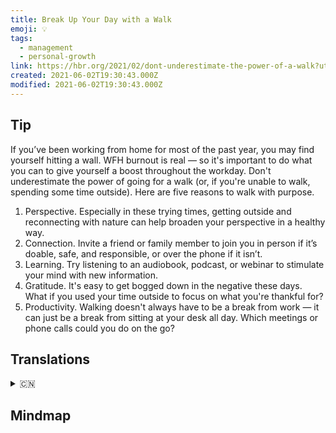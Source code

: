 ```yaml
---
title: Break Up Your Day with a Walk
emoji: 💡
tags:
  - management
  - personal-growth
link: https://hbr.org/2021/02/dont-underestimate-the-power-of-a-walk?utm_medium=email&utm_source=newsletter_daily&utm_campaign=mtod_notactsubs
created: 2021-06-02T19:30:43.000Z
modified: 2021-06-02T19:30:43.000Z
---
```


## Tip

If you’ve been working from home for most of the past year, you may find yourself hitting a wall. WFH burnout is real — so it's important to do what you can to give yourself a boost throughout the workday. Don't underestimate the power of going for a walk (or, if you're unable to walk, spending some time outside). Here are five reasons to walk with purpose.

1. Perspective. Especially in these trying times, getting outside and reconnecting with nature can help broaden your perspective in a healthy way.
2. Connection. Invite a friend or family member to join you in person if it’s doable, safe, and responsible, or over the phone if it isn’t.
3. Learning. Try listening to an audiobook, podcast, or webinar to stimulate your mind with new information.
4. Gratitude. It's easy to get bogged down in the negative these days. What if you used your time outside to focus on what you're thankful for?
5. Productivity. Walking doesn't always have to be a break from work — it can just be a break from sitting at your desk all day. Which meetings or phone calls could you do on the go?

## Translations

<details>
   <summary>🇨🇳</summary>

</details>

## Mindmap

![]()
